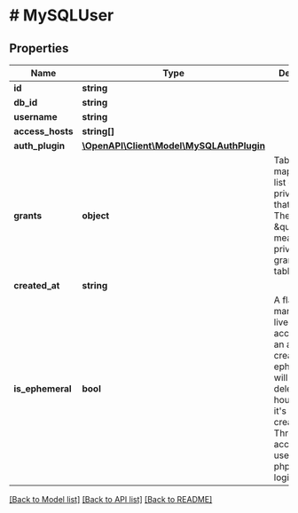 # # MySQLUser

## Properties

Name | Type | Description | Notes
------------ | ------------- | ------------- | -------------
**id** | **string** |  |
**db_id** | **string** |  | [optional]
**username** | **string** |  |
**access_hosts** | **string[]** |  |
**auth_plugin** | [**\OpenAPI\Client\Model\MySQLAuthPlugin**](MySQLAuthPlugin.md) |  |
**grants** | **object** | Table names mapped to a list of privileges on that table. The wildcard \&quot;*\&quot; means the privileges are granted for all tables. |
**created_at** | **string** |  |
**is_ephemeral** | **bool** | A flag which marks short-lived mysql accounts. If an account is created as ephemeral, it will be deleted few hours after it&#39;s been created. Throwaway accounts are useful for phpMyAdmin logins. | [optional] [default to false]

[[Back to Model list]](../../README.md#models) [[Back to API list]](../../README.md#endpoints) [[Back to README]](../../README.md)
